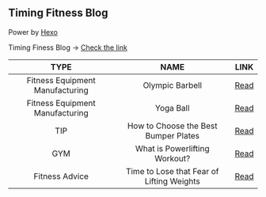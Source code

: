 ## Timing Fitness Blog

Power by [Hexo](https://hexo.io)

Timing Finess Blog -> [Check the link](https://blog.timingfit.com)

|TYPE|NAME|LINK|
|:-:|:-:|:-:|
|Fitness Equipment Manufacturing|Olympic Barbell|[Read](https://blog.timingfit.com/2018/06/08/olympic-bars-made/)|
|Fitness Equipment Manufacturing|Yoga Ball|[Read](https://blog.timingfit.com/2018/06/30/yoga-ball-manufacturing)|
|TIP|How to Choose the Best Bumper Plates|[Read](https://blog.timingfit.com/2018/07/15/crossfit-bumper-plates/)
|GYM|What is Powerlifting Workout?|[Read](https://blog.timingfit.com/2018/09/11/what-is-power-lifting/)
|Fitness Advice| Time to Lose that Fear of Lifting Weights|[Read](https://blog.timingfit.com/2018/10/13/time-to-lose-fear-of-lifting-weight/)
